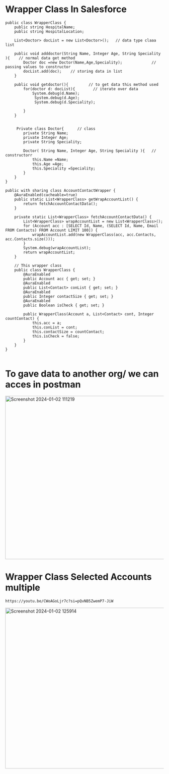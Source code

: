 
# Wrapper Class In Salesforce


```
public class WrapperClass {
    public string HospitalName;
    public string HospitalLocation;
    
    List<Doctor> docList = new List<Doctor>();   // data type claaa list
    
    public void adddoctor(String Name, Integer Age, String Speciality ){    // normal data get method
        Doctor doc =new Doctor(Name,Age,Speciality);             // passing values to constructor
        docList.add(doc);    // storing data in list
    }
    
    public void getdoctor(){         // to get data this method used
        for(doctor d: docList){        // iterate over data
            System.debug(d.Name);
             System.debug(d.Age);
             System.debug(d.Speciality);
            
        }
    }

   
     Private class Doctor{      // class 
        private String Name;
        private Integer Age;
        private String Speciality;
        
        Doctor( String Name, Integer Age, String Speciality ){   // constructorr
            this.Name =Name;
            this.Age =Age;
            this.Speciality =Speciality; 
        }
    }
}

```

```
public with sharing class AccountContactWrapper {
    @AuraEnabled(cacheable=true)
    public static List<WrapperClass> getWrapAccountList() {
        return fetchAccountContactData();
    }

    private static List<WrapperClass> fetchAccountContactData() {
        List<WrapperClass> wrapAccountList = new List<WrapperClass>();
        for (Account acc : [SELECT Id, Name, (SELECT Id, Name, Email FROM Contacts) FROM Account LIMIT 100]) {
            wrapAccountList.add(new WrapperClass(acc, acc.Contacts, acc.Contacts.size()));
        }
        System.debug(wrapAccountList);
        return wrapAccountList;
    }

    // This wrapper class 
    public class WrapperClass {
        @AuraEnabled
        public Account acc { get; set; }
        @AuraEnabled
        public List<Contact> conList { get; set; }
        @AuraEnabled
        public Integer contactSize { get; set; }
        @AuraEnabled
        public Boolean isCheck { get; set; }

        public WrapperClass(Account a, List<Contact> cont, Integer countContact) {
            this.acc = a;
            this.conList = cont;
            this.contactSize = countContact;
            this.isCheck = false;
        }
    }
}


```




# To gave data to another org/ we can acces in postman

<img width="518" alt="Screenshot 2024-01-02 111219" src="https://github.com/gaurravlokhande/Javascript-for-Salesforce-Developers-Lwc-Components-1.md/assets/119065314/f28565b5-5507-4a59-9ae2-5902a2c21f45">



# Wrapper Class Selected Accounts multiple
```
https://youtu.be/CWoAGoLjr7c?si=pQvNB5ZwemP7-JiW
```
<img width="510" alt="Screenshot 2024-01-02 125914" src="https://github.com/gaurravlokhande/Javascript-for-Salesforce-Developers-Lwc-Components-1.md/assets/119065314/26cf1200-15e3-4f46-8c3d-5050ab4c4255">


